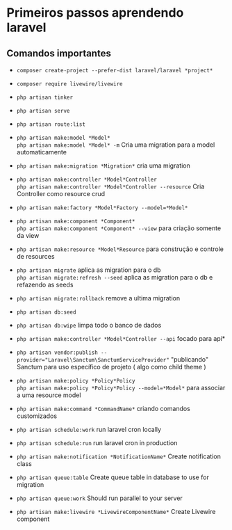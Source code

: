 # Primeiros passos aprendendo laravel


## Comandos importantes

* `composer create-project --prefer-dist laravel/laravel *project*`
* `composer require livewire/livewire`
* `php artisan tinker`
* `php artisan serve`
* `php artisan route:list`
* `php artisan make:model *Model*`  
`php artisan make:model *Model* -m` Cria uma migration para a model automaticamente
* `php artisan make:migration *Migration*` cria uma migration
* `php artisan make:controller *Model*Controller`  
`php artisan make:controller *Model*Controller --resource` Cria Controller como resource crud
* `php artisan make:factory *Model*Factory --model=*Model*`
* `php artisan make:component *Component*`  
`php artisan make:component *Component* --view` para criação somente da view
* `php artisan make:resource *Model*Resource` para construção e controle de resources
* `php artisan migrate` aplica as migration para o db  
`php artisan migrate:refresh --seed` aplica as migration para o db e refazendo as seeds
* `php artisan migrate:rollback` remove a ultima migration
* `php artisan db:seed`
* `php artisan db:wipe` limpa todo o banco de dados
* `php artisan make:controller *Model*Controller --api` focado para api*

* `php artisan vendor:publish --provider="Laravel\Sanctum\SanctumServiceProvider"` "publicando" Sanctum para uso específico de projeto ( algo como child theme ) 
* `php artisan make:policy *Policy*Policy`  
`php artisan make:policy *Policy*Policy --model=*Model*` para associar a uma resource model

* `php artisan make:command *CommandName*` criando comandos customizados
* `php artisan schedule:work` run laravel cron locally
* `php artisan schedule:run` run laravel cron in production

* `php artisan make:notification *NotificationName*` Create notification class

* `php artisan queue:table` Create queue table in database to use for migration
* `php artisan queue:work` Should run parallel to your server 

* `php artisan make:livewire *LivewireComponentName*` Create Livewire component  
